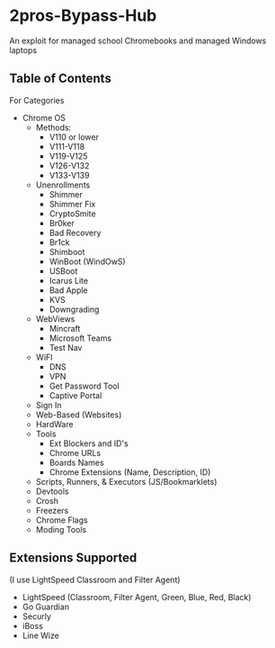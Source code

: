 # 2pros-Bypass-Hub
An exploit for managed school Chromebooks and managed Windows laptops 

## Table of Contents 
For Categories

- Chrome OS
  - Methods:
    - V110 or lower
    - V111-V118
    - V119-V125
    - V126-V132
    - V133-V139
  - Unenrollments
    - Shimmer
    - Shimmer Fix
    - CryptoSmite
    - Br0ker
    - Bad Recovery
    - Br1ck
    - Shimboot
    - WinBoot (WindOwS)
    - USBoot
    - Icarus Lite
    - Bad Apple
    - KVS
    - Downgrading
  - WebViews
    - Mincraft
    - Microsoft Teams
    - Test Nav
  - WiFI
    - DNS
    - VPN
    - Get Password Tool
    - Captive Portal
  - Sign In
  - Web-Based (Websites)
  - HardWare
  - Tools
    - Ext Blockers and ID's
    - Chrome URLs
    - Boards Names
    - Chrome Extensions (Name, Description, ID)
  - Scripts, Runners, & Executors (JS/Bookmarklets)
  - Devtools
  - Crosh
  - Freezers
  - Chrome Flags
  - Moding Tools

## Extensions Supported 
(I use LightSpeed Classroom and Filter Agent)

- LightSpeed (Classroom, Filter Agent, Green, Blue, Red, Black)
- Go Guardian
- Securly
- iBoss
- Line Wize 

